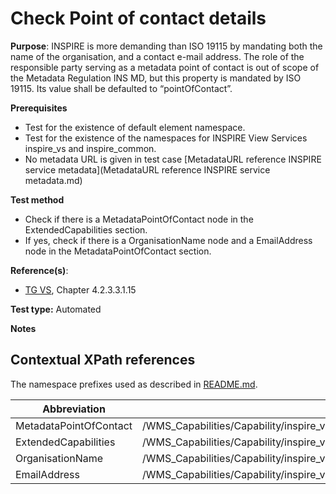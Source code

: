 # Check Point of contact details

**Purpose**: INSPIRE is more demanding than ISO 19115 by mandating both the name of the organisation, and a contact e-mail address. The role of the responsible party serving as a metadata point of contact is out of scope of the Metadata Regulation INS MD, but this property is mandated by ISO 19115. Its value shall be defaulted to “pointOfContact”.

**Prerequisites**

* Test for the existence of default element namespace.
* Test for the existence of the namespaces for INSPIRE View Services inspire_vs and inspire_common.
* No metadata URL is given in test case [MetadataURL reference INSPIRE service metadata](MetadataURL reference INSPIRE service metadata.md)

**Test method**

* Check if there is a MetadataPointOfContact node in the ExtendedCapabilities section.
* If yes, check if there is a OrganisationName node and a EmailAddress node in the MetadataPointOfContact section.

**Reference(s)**:
* [TG VS](README.md#ref_TG_VS), Chapter 4.2.3.3.1.15

**Test type:** Automated

**Notes**

## Contextual XPath references

The namespace prefixes used as described in [README.md](README.md#namespaces).

Abbreviation                                               |  XPath expression
---------------------------------------------------------- | -------------------------------------------------------------------------
MetadataPointOfContact <a name="MetadataPointOfContact"></a> | /WMS_Capabilities/Capability/inspire_vs:ExtendedCapabilities/inspire_common:MetadataPointOfContact
ExtendedCapabilities <a name="ExtendedCapabilities"></a> | /WMS_Capabilities/Capability/inspire_vs:ExtendedCapabilities
OrganisationName <a name="OrganisationName"></a> | /WMS_Capabilities/Capability/inspire_vs:ExtendedCapabilities/inspire_common:MetadataPointOfContact/inspire_common:OrganisationName
EmailAddress <a name="EmailAddress"></a> | /WMS_Capabilities/Capability/inspire_vs:ExtendedCapabilities/inspire_common:MetadataPointOfContact/inspire_common:EmailAddress
